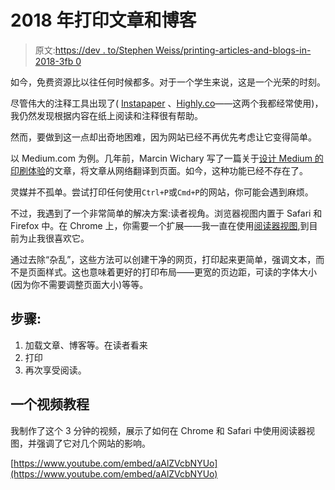 # 2018 年打印文章和博客

> 原文:[https://dev . to/Stephen Weiss/printing-articles-and-blogs-in-2018-3fb 0](https://dev.to/stephencweiss/printing-articles-and-blogs-in-2018-3fb0)

如今，免费资源比以往任何时候都多。对于一个学生来说，这是一个光荣的时刻。

尽管伟大的注释工具出现了( [Instapaper](https://www.instapaper.com/u) 、[Highly.co](https://www.highly.co/)——这两个我都经常使用)，我仍然发现根据内容在纸上阅读和注释很有帮助。

然而，要做到这一点却出奇地困难，因为网站已经不再优先考虑让它变得简单。

以 Medium.com 为例。几年前，Marcin Wichary 写了一篇关于[设计 Medium 的印刷体验](https://medium.design/printing-medium-stories-89f381b903c9)的文章，将文章从网络翻译到页面。如今，这种功能已经不存在了。

灵媒并不孤单。尝试打印任何使用`Ctrl+P`或`Cmd+P`的网站，你可能会遇到麻烦。

不过，我遇到了一个非常简单的解决方案:读者视角。浏览器视图内置于 Safari 和 Firefox 中。在 Chrome 上，你需要一个扩展——我一直在使用[阅读器视图](https://chrome.google.com/webstore/detail/reader-view/ecabifbgmdmgdllomnfinbmaellmclnh/related?hl=en),到目前为止我很喜欢它。

通过去除“杂乱”，这些方法可以创建干净的网页，打印起来更简单，强调文本，而不是页面样式。这也意味着更好的打印布局——更宽的页边距，可读的字体大小(因为你不需要调整页面大小)等等。

## [](#the-steps)步骤:

1.  加载文章、博客等。在读者看来
2.  打印
3.  再次享受阅读。

## [](#a-video-tutorial)一个视频教程

我制作了这个 3 分钟的视频，展示了如何在 Chrome 和 Safari 中使用阅读器视图，并强调了它对几个网站的影响。

[https://www.youtube.com/embed/aAlZVcbNYUo](https://www.youtube.com/embed/aAlZVcbNYUo)